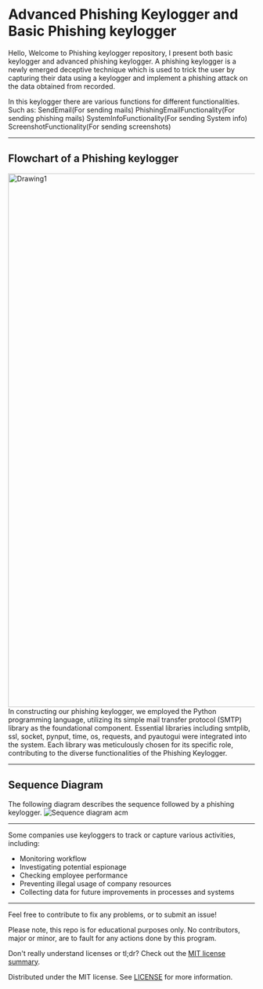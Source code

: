 # Advanced Phishing Keylogger and Basic Phishing keylogger

Hello, Welcome to Phishing keylogger repository, I present both basic keylogger and advanced phishing keylogger. A phishing keylogger is a newly emerged deceptive technique which is used to trick the user by capturing their data using a keylogger and implement a phishing attack on the data obtained from recorded. 

In this keylogger there are various functions for different functionalities. Such as:
SendEmail(For sending mails)
PhishingEmailFunctionality(For sending phishing mails)
SystemInfoFunctionality(For sending System info)
ScreenshotFunctionality(For sending screenshots)

---
## Flowchart of a Phishing keylogger
<img width="1087" alt="Drawing1" src="https://github.com/Subhashnara/Phishing-Keylogger/assets/144918001/5bd42fee-0e25-4643-be15-b9529b5b7dd3">
In constructing our phishing keylogger, we employed the Python programming language, utilizing its simple mail transfer protocol (SMTP) library as the foundational component. Essential libraries including smtplib, ssl, socket, pynput, time, os, requests, and pyautogui were integrated into the system. Each library was meticulously chosen for its specific role, contributing to the diverse functionalities of the Phishing Keylogger.

---
## Sequence Diagram
The following diagram describes the sequence followed by a phishing keylogger.
![Sequence diagram acm](https://github.com/Subhashnara/Phishing-Keylogger/assets/144918001/b3322bca-62f5-4e3d-a2e1-4c4799303c24)


---
Some companies use keyloggers to track or capture various activities, including: 
- Monitoring workflow
- Investigating potential espionage
- Checking employee performance
- Preventing illegal usage of company resources
- Collecting data for future improvements in processes and systems


---

Feel free to contribute to fix any problems, or to submit an issue!

Please note, this repo is for educational purposes only. No contributors, major or minor, are to fault for any actions done by this program.

Don't really understand licenses or tl;dr? Check out the [MIT license summary](https://tldrlegal.com/license/mit-license).

Distributed under the MIT license. See [LICENSE](https://github.com/Subhashnara/Phishing-Keylogger/blob/main/LICENSE) for more information.
